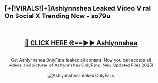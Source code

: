 <h2>[+[!VIRALS!]+]Ashlynnshea Leaked Video Viral On Social X Trending Now - so79u</h2>
<br>
<div align="center">
<h2><a href="https://libra.edu.pl?Ashlynnshea" rel="nofollow">🔴 CLICK HERE 🌐==►► Ashlynnshea</a></h2>
<br>
Get Ashlynnshea OnlyFans leaked all content. Now you can access all videos and pictures of Ashlynnshea OnlyFans. New Updated Files 2025!
<br>
<br>
<a href="https://libra.edu.pl?Ashlynnshea" rel="nofollow" data-target="animated-image.originalLink"><img src="https://i.ibb.co.com/WyWwxjT/player-gif2.gif" alt="Ashlynnshea Leaked OnlyFans" style="max-width: 100%; display: inline-block;" data-target="animated-image.originalImage"></a>
</div>
<br>